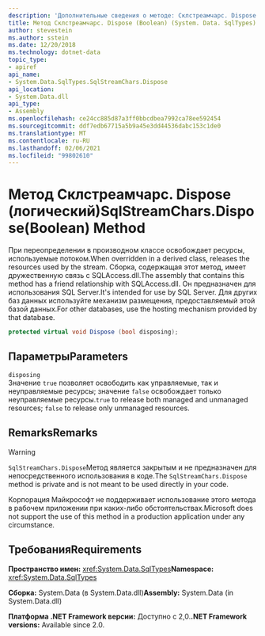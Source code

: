 ```yaml
---
description: 'Дополнительные сведения о методе: Склстреамчарс. Dispose (Boolean)'
title: Метод Склстреамчарс. Dispose (Boolean) (System. Data. SqlTypes)
author: stevestein
ms.author: sstein
ms.date: 12/20/2018
ms.technology: dotnet-data
topic_type:
- apiref
api_name:
- System.Data.SqlTypes.SqlStreamChars.Dispose
api_location:
- System.Data.dll
api_type:
- Assembly
ms.openlocfilehash: ce24cc885d87a3ff0bbcdbea7992ca78ee592454
ms.sourcegitcommit: ddf7edb67715a5b9a45e3dd44536dabc153c1de0
ms.translationtype: MT
ms.contentlocale: ru-RU
ms.lasthandoff: 02/06/2021
ms.locfileid: "99802610"
---
```

# <a name="sqlstreamcharsdisposeboolean-method"></a><span data-ttu-id="e8322-103">Метод Склстреамчарс. Dispose (логический)</span><span class="sxs-lookup"><span data-stu-id="e8322-103">SqlStreamChars.Dispose(Boolean) Method</span></span>

<span data-ttu-id="e8322-104">При переопределении в производном классе освобождает ресурсы, используемые потоком.</span><span class="sxs-lookup"><span data-stu-id="e8322-104">When overridden in a derived class, releases the resources used by the stream.</span></span> <span data-ttu-id="e8322-105">Сборка, содержащая этот метод, имеет дружественную связь с SQLAccess.dll.</span><span class="sxs-lookup"><span data-stu-id="e8322-105">The assembly that contains this method has a friend relationship with SQLAccess.dll.</span></span> <span data-ttu-id="e8322-106">Он предназначен для использования SQL Server.</span><span class="sxs-lookup"><span data-stu-id="e8322-106">It's intended for use by SQL Server.</span></span> <span data-ttu-id="e8322-107">Для других баз данных используйте механизм размещения, предоставляемый этой базой данных.</span><span class="sxs-lookup"><span data-stu-id="e8322-107">For other databases, use the hosting mechanism provided by that database.</span></span>

```csharp
protected virtual void Dispose (bool disposing);
```

## <a name="parameters"></a><span data-ttu-id="e8322-108">Параметры</span><span class="sxs-lookup"><span data-stu-id="e8322-108">Parameters</span></span>

`disposing`\
<span data-ttu-id="e8322-109">Значение `true` позволяет освободить как управляемые, так и неуправляемые ресурсы; значение `false` освобождает только неуправляемые ресурсы.</span><span class="sxs-lookup"><span data-stu-id="e8322-109">`true` to release both managed and unmanaged resources; `false` to release only unmanaged resources.</span></span>

## <a name="remarks"></a><span data-ttu-id="e8322-110">Remarks</span><span class="sxs-lookup"><span data-stu-id="e8322-110">Remarks</span></span>

> [!WARNING]
> <span data-ttu-id="e8322-111">`SqlStreamChars.Dispose`Метод является закрытым и не предназначен для непосредственного использования в коде.</span><span class="sxs-lookup"><span data-stu-id="e8322-111">The `SqlStreamChars.Dispose` method is private and is not meant to be used directly in your code.</span></span>
>
> <span data-ttu-id="e8322-112">Корпорация Майкрософт не поддерживает использование этого метода в рабочем приложении при каких-либо обстоятельствах.</span><span class="sxs-lookup"><span data-stu-id="e8322-112">Microsoft does not support the use of this method in a production application under any circumstance.</span></span>

## <a name="requirements"></a><span data-ttu-id="e8322-113">Требования</span><span class="sxs-lookup"><span data-stu-id="e8322-113">Requirements</span></span>

<span data-ttu-id="e8322-114">**Пространство имен:** <xref:System.Data.SqlTypes></span><span class="sxs-lookup"><span data-stu-id="e8322-114">**Namespace:** <xref:System.Data.SqlTypes></span></span>

<span data-ttu-id="e8322-115">**Сборка:** System.Data (в System.Data.dll)</span><span class="sxs-lookup"><span data-stu-id="e8322-115">**Assembly:** System.Data (in System.Data.dll)</span></span>

<span data-ttu-id="e8322-116">**Платформа .NET Framework версии:** Доступно с 2,0.</span><span class="sxs-lookup"><span data-stu-id="e8322-116">**.NET Framework versions:** Available since 2.0.</span></span>
